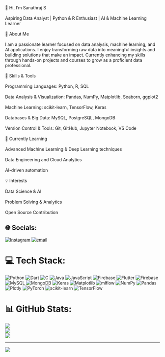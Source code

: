 
<br><br>👋 Hi, I’m Sanathraj S<br><br>Aspiring Data Analyst | Python & R Enthusiast | AI & Machine Learning Learner<br><br>💼 About Me<br><br>I am a passionate learner focused on data analysis, machine learning, and AI applications. I enjoy transforming raw data into meaningful insights and building solutions that make an impact. Currently enhancing my skills through hands-on projects and courses to grow as a proficient data professional.<br><br>🔧 Skills & Tools<br><br>Programming Languages: Python, R, SQL<br><br>Data Analysis & Visualization: Pandas, NumPy, Matplotlib, Seaborn, ggplot2<br><br>Machine Learning: scikit-learn, TensorFlow, Keras<br><br>Databases & Big Data: MySQL, PostgreSQL, MongoDB<br><br>Version Control & Tools: Git, GitHub, Jupyter Notebook, VS Code<br><br>🌱 Currently Learning<br><br>Advanced Machine Learning & Deep Learning techniques<br><br>Data Engineering and Cloud Analytics<br><br>AI-driven automation<br><br>💡 Interests<br><br>Data Science & AI<br><br>Problem Solving & Analytics<br><br>Open Source Contribution


## 🌐 Socials:
[![Instagram](https://img.shields.io/badge/Instagram-%23E4405F.svg?logo=Instagram&logoColor=white)](https://instagram.com/san._.xth) [![email](https://img.shields.io/badge/Email-D14836?logo=gmail&logoColor=white)](mailto:sanathrajs2002@gmail.com) 

# 💻 Tech Stack:
![Python](https://img.shields.io/badge/python-3670A0?style=for-the-badge&logo=python&logoColor=ffdd54) ![Dart](https://img.shields.io/badge/dart-%230175C2.svg?style=for-the-badge&logo=dart&logoColor=white) ![C](https://img.shields.io/badge/c-%2300599C.svg?style=for-the-badge&logo=c&logoColor=white) ![Java](https://img.shields.io/badge/java-%23ED8B00.svg?style=for-the-badge&logo=openjdk&logoColor=white) ![JavaScript](https://img.shields.io/badge/javascript-%23323330.svg?style=for-the-badge&logo=javascript&logoColor=%23F7DF1E) ![Firebase](https://img.shields.io/badge/firebase-%23039BE5.svg?style=for-the-badge&logo=firebase) ![Flutter](https://img.shields.io/badge/Flutter-%2302569B.svg?style=for-the-badge&logo=Flutter&logoColor=white) ![Firebase](https://img.shields.io/badge/firebase-a08021?style=for-the-badge&logo=firebase&logoColor=ffcd34) ![MySQL](https://img.shields.io/badge/mysql-4479A1.svg?style=for-the-badge&logo=mysql&logoColor=white) ![MongoDB](https://img.shields.io/badge/MongoDB-%234ea94b.svg?style=for-the-badge&logo=mongodb&logoColor=white) ![Keras](https://img.shields.io/badge/Keras-%23D00000.svg?style=for-the-badge&logo=Keras&logoColor=white) ![Matplotlib](https://img.shields.io/badge/Matplotlib-%23ffffff.svg?style=for-the-badge&logo=Matplotlib&logoColor=black) ![mlflow](https://img.shields.io/badge/mlflow-%23d9ead3.svg?style=for-the-badge&logo=numpy&logoColor=blue) ![NumPy](https://img.shields.io/badge/numpy-%23013243.svg?style=for-the-badge&logo=numpy&logoColor=white) ![Pandas](https://img.shields.io/badge/pandas-%23150458.svg?style=for-the-badge&logo=pandas&logoColor=white) ![Plotly](https://img.shields.io/badge/Plotly-%233F4F75.svg?style=for-the-badge&logo=plotly&logoColor=white) ![PyTorch](https://img.shields.io/badge/PyTorch-%23EE4C2C.svg?style=for-the-badge&logo=PyTorch&logoColor=white) ![scikit-learn](https://img.shields.io/badge/scikit--learn-%23F7931E.svg?style=for-the-badge&logo=scikit-learn&logoColor=white) ![TensorFlow](https://img.shields.io/badge/TensorFlow-%23FF6F00.svg?style=for-the-badge&logo=TensorFlow&logoColor=white)
# 📊 GitHub Stats:
![](https://github-readme-stats.vercel.app/api?username=Sanath-2002&theme=default_repocard&hide_border=true&include_all_commits=false&count_private=false)<br/>
![](https://nirzak-streak-stats.vercel.app/?user=Sanath-2002&theme=default_repocard&hide_border=true)<br/>
![](https://github-readme-stats.vercel.app/api/top-langs/?username=Sanath-2002&theme=default_repocard&hide_border=true&include_all_commits=false&count_private=false&layout=compact)

---
[![](https://visitcount.itsvg.in/api?id=Sanath-2002&icon=0&color=0)](https://visitcount.itsvg.in)

<!-- Proudly created with GPRM ( https://gprm.itsvg.in ) -->
